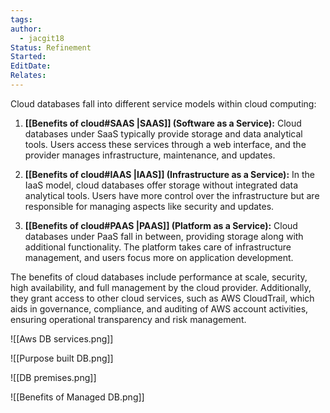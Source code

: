 ```yaml
---
tags: 
author:
  - jacgit18
Status: Refinement
Started: 
EditDate: 
Relates:
---
```

Cloud databases fall into different service models within cloud computing:

1. **[[Benefits of cloud#SAAS |SAAS]] (Software as a Service):** Cloud databases under SaaS typically provide storage and data analytical tools. Users access these services through a web interface, and the provider manages infrastructure, maintenance, and updates.

2. **[[Benefits of cloud#IAAS |IAAS]] (Infrastructure as a Service):** In the IaaS model, cloud databases offer storage without integrated data analytical tools. Users have more control over the infrastructure but are responsible for managing aspects like security and updates.

3. **[[Benefits of cloud#PAAS |PAAS]] (Platform as a Service):** Cloud databases under PaaS fall in between, providing storage along with additional functionality. The platform takes care of infrastructure management, and users focus more on application development.

The benefits of cloud databases include performance at scale, security, high availability, and full management by the cloud provider. Additionally, they grant access to other cloud services, such as AWS CloudTrail, which aids in governance, compliance, and auditing of AWS account activities, ensuring operational transparency and risk management.

![[Aws DB services.png]]

![[Purpose built DB.png]]

![[DB premises.png]]

![[Benefits of Managed DB.png]]


